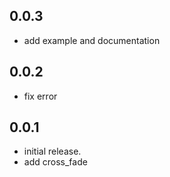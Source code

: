 ## 0.0.3

* add example and documentation

## 0.0.2

* fix error

## 0.0.1

* initial release.
* add cross_fade

